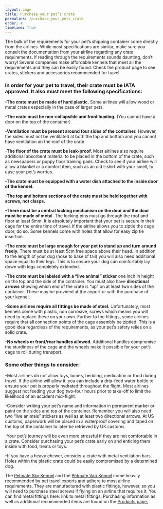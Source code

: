 ```yaml
---
layout: page
title: Purchase your pet’s crate
permalink: /purchase_your_pets_crate
order: 4
timeline: True
---
```

The bulk of the requirements for your pet’s shipping container come directly from the airlines.  While most specifications are similar, make sure you consult the documentation from your airline regarding any crate requirements.  If reading through the requirements sounds daunting, don’t worry!  Several companies make affordable kennels that meet all the requirements and they can be easily found.  Check the product page to see crates, stickers and accessories recommended for travel.

<h3>In order for your pet to travel, their crate must be IATA approved.  It also must meet the following specifications:</h3>

<b>-The crate must be made of hard plastic.</b>  Some airlines will allow wood or metal crates especially in the case of larger pets.

<b>-The crate must be non-collapsible and front loading.</b>  (You cannot have a door on the top of the container)

<b>-Ventilation must be present around four sides of the container.</b>  However, the sides must not be ventilated at both the top and bottom and you cannot have ventilation on the roof of the crate.

<b>-The floor of the crate must be leak-proof.</b>  Most airlines also require additional absorbent material to be placed in the bottom of the crate, such as newspapers or puppy floor training pads.  Check to see if your airline will allow a blanket or a comfort item, such as an old t-shirt with your smell, to ease your pet’s worries.

<b>-The crate must be equipped with a water dish attached to the inside door of the kennel.</b>  

<b>-The top and bottom sections of the crate must be held together with screws, not clasps.</b>  

<b>-There must be a central locking mechanism on the door and the door must be made of metal.</b>  The locking pins must go through the roof and floor at least 6mm.  It is absolutely important that your pet is secure in their cage for the entire time of travel.  If the airline allows you to ziptie the cage door, do so.  Some kennels come with holes that allow for easy zip tie insertion.  

<b>-The crate must be large enough for your pet to stand up and turn around freely.</b>  There must be at least 5cm free space above their head.  In addition to the length of your dog (nose to base of tail) you will also need additional space equal to their legs.  This is to ensure your dog can comfortably lay down with legs completely extended.    

<b>-The crate must be labeled with a “live animal” sticker</b> one inch in height on the top and the side of the container.  You must also have <b>directional arrows</b> showing which end of the crate is “up” on at least two sides of the container.  These may be provided at the airport or with the purchase of your kennel.  

<b>-Some airlines require all fittings be made of steel.</b>  Unfortunately, most kennels come with plastic, non corrosive, screws which means you will need to replace these on your own.  Further to the fittings, some airlines require that all connection points of the cage assembly be ziptied.  This is a good idea regardless of the requirements, as your pet’s safety relies on a solid crate.

<b>-No wheels or front/rear handles allowed.</b>  Additional handles compromise the sturdiness of the cage and the wheels make it possible for your pet’s cage to roll during transport.  

<h3>Some other things to consider:</h3>

-Most airlines do not allow toys, bones, bedding, medication or food during travel.  If the airline will allow it, you can include a drip-feed water bottle to ensure your pet is properly hydrated throughout the flight.  Most airlines suggest not feeding your dog two-four hours prior to take-off to limit the likelihood of an accident mid-flight.

-Consider writing your pet’s name and information in permanent marker or paint on the sides and top of the container.  Remember you will also need two “live animals” stickers as well as at least two directional arrows.  At US customs, paperwork will be placed in a waterproof covering and taped on the top of the container to later be retrieved by UK customs. 

-Your pet’s journey will be even more stressful if they are not comfortable in a crate.  Consider purchasing your pet’s crate early on and enticing them inside with food, treats or toys.  

-If you have a heavy chewer, consider a crate with metal ventilation bars.  Holes within the plastic crate could be easily compromised by a determined dog.


The <a href="https://www.amazon.com/Petmate-Kennel-Pets-15-Pound-Light/dp/B01IO8YKHS/ref=sr_1_8?ie=UTF8&qid=1483658584&sr=8-8&keywords=petmate+sky+kennel">Petmate Sky Kennel</a> and the <a href="https://www.amazon.com/Ultra-Vari-Kennel-28-25-30LB/dp/B000MLG484/ref=sr_1_2?ie=UTF8&qid=1483658674&sr=8-2&keywords=petmate+vari+kennel">Petmate Vari Kennel</a> come heavily recommended by pet travel experts and adhere to most airline requirements.  They are manufactured with plastic fittings, however, so you will need to purchase steel screws if flying on an airline that requires it.  You can find metal fittings here: link to metal fittings.  Purchasing information as well as additional recommended items are found on the <a href="/products">Products page.</a>
